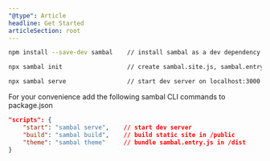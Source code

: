 ```yaml
---
"@type": Article
headline: Get Started
articleSection: root
---
```


```sh
npm install --save-dev sambal    // install sambal as a dev dependency

npx sambal init                  // create sambal.site.js, sambal.entry.js and sample content

npx sambal serve                 // start dev server on localhost:3000
```

For your convenience add the following sambal CLI commands to package.json

```json
"scripts": {
    "start": "sambal serve",    // start dev server
    "build": "sambal build",    // build static site in /public
    "theme": "sambal theme"     // bundle sambal.entry.js in /dist
}
```




